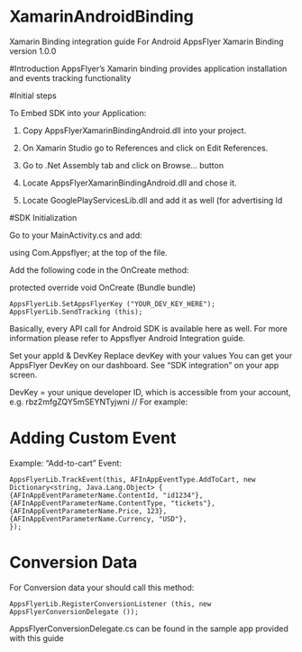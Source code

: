 # XamarinAndroidBinding

Xamarin Binding integration guide For Android
AppsFlyer Xamarin Binding version 1.0.0

#Introduction
AppsFlyer’s Xamarin binding provides application installation and events tracking functionality


#Initial steps

To Embed SDK into your Application:

1. Copy AppsFlyerXamarinBindingAndroid.dll into your project.

2. On Xamarin Studio go to References and click on Edit References. 

3. Go to .Net Assembly tab and click on Browse… button

4. Locate AppsFlyerXamarinBindingAndroid.dll and chose it.

5. Locate GooglePlayServicesLib.dll and add it as well (for advertising Id


#SDK Initialization

Go to your MainActivity.cs and add:

using Com.Appsflyer; at the top of the file.

Add the following code in the OnCreate method:

protected override void OnCreate (Bundle bundle)

	AppsFlyerLib.SetAppsFlyerKey ("YOUR_DEV_KEY_HERE"); 
	AppsFlyerLib.SendTracking (this);

Basically, every API call for Android SDK is available here as well. For more information please refer to Appsflyer Android Integration guide.


Set your appId & DevKey 
Replace devKey with your values
You can get your AppsFlyer DevKey on our dashboard. See “SDK integration” on your app screen. 

DevKey = your unique developer ID, which is accessible from your account, e.g. rbz2mfgZQY5mSEYNTyjwni // For example: 

# Adding Custom Event 
Example: “Add-to-cart” Event:

	AppsFlyerLib.TrackEvent(this, AFInAppEventType.AddToCart, new Dictionary<string, Java.Lang.Object> { 
	{AFInAppEventParameterName.ContentId, "id1234"}, 
	{AFInAppEventParameterName.ContentType, "tickets"},
	{AFInAppEventParameterName.Price, 123},
	{AFInAppEventParameterName.Currency, "USD"},
	});



# Conversion Data
For Conversion data your should call this method:

	AppsFlyerLib.RegisterConversionListener (this, new AppsFlyerConversionDelegate ()); 
AppsFlyerConversionDelegate.cs can be found in the sample app provided with this guide 